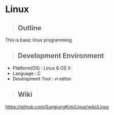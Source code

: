 # Linux
>## Outline
This is basic linux programming.
>## Development Environment
- Platform(OS) : Linux & OS X
- Language : C
- Development Tool : vi editor
>## Wiki
 https://github.com/SungjungKim/Linux/wiki/Linux
